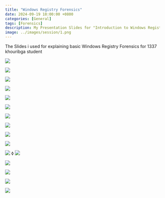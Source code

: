 ```yaml
---
title: "Windows Registry Forensics"
date: 2024-09-19 18:00:00 +0800
categories: [General]
tags: [Forensics]
description: My Presentation Slides for "Introduction to Windows Registry Forensics" Session in 1337 Khouribga school
image: ../images/session/1.png
---
```


The Slides i used for explaining basic Windows Registry Forensics for 1337 khouribga student

![](../images/session/20.png)

![](../images/session/21.png)

![](../images/session/22.png)

![](../images/session/23.png)

![](../images/session/24.png)

![](../images/session/25.png)

![](../images/session/26.png)

![](../images/session/27.png)

![](../images/session/28.png)

![](../images/session/29.png)

![](../images/session/30.png)
◊
![](../images/session/31.png)

![](../images/session/32.png)

![](../images/session/33.png)

![](../images/session/34.png)

![](../images/session/35.png)

